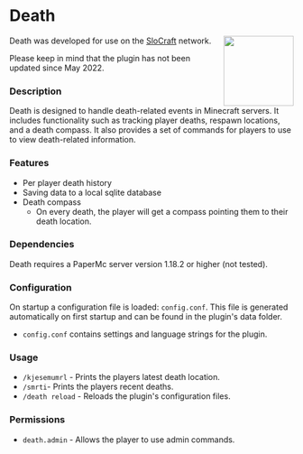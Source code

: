 # Death

<img src="https://slocraft.eu/slocraft-logo-512.png" width=124 height=124 align="right"/>

Death was developed for use on the [SloCraft](https://slocraft.eu) network.

Please keep in mind that the plugin has not been updated since May 2022.

### Description

Death is designed to handle death-related events in Minecraft servers. It includes functionality such as tracking player deaths, respawn locations, and a death compass. It also provides a set of commands for players to use to view death-related information.

### Features

- Per player death history
- Saving data to a local sqlite database
- Death compass
  - On every death, the player will get a compass pointing them to their death location.

### Dependencies

Death requires a PaperMc server version 1.18.2 or higher (not tested).

### Configuration

On startup a configuration file is loaded: `config.conf`. This file is generated automatically on first startup and can be found in the plugin's data folder.

- `config.conf` contains settings and language strings for the plugin.

### Usage

  - `/kjesemumrl` - Prints the players latest death location.
  - `/smrti`- Prints the players recent deaths.
  - `/death reload` - Reloads the plugin's configuration files. 

### Permissions

  - `death.admin` - Allows the player to use admin commands.
